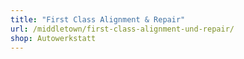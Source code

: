 ```yaml
---
title: "First Class Alignment & Repair"
url: /middletown/first-class-alignment-und-repair/
shop: Autowerkstatt
---
```

